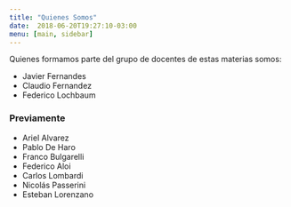 ```yaml
---
title: "Quienes Somos"
date:  2018-06-20T19:27:10-03:00
menu: [main, sidebar]
---
```


Quienes formamos parte del grupo de docentes de estas materias somos:

* Javier Fernandes
* Claudio Fernandez
* Federico Lochbaum

### Previamente

* Ariel Alvarez
* Pablo De Haro
* Franco Bulgarelli
* Federico Aloi
* Carlos Lombardi
* Nicolás Passerini
* Esteban Lorenzano